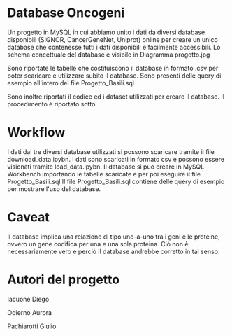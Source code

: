 # Database Oncogeni
Un progetto in MySQL in cui abbiamo unito i dati da diversi database disponibili (SIGNOR, CancerGeneNet, Uniprot) online per creare un unico database che contenesse tutti i dati disponibili e facilmente accessibili.
Lo schema concettuale del database è visibile in Diagramma progetto.jpg

Sono riportate le tabelle che costituiscono il database in formato .csv per poter scaricare e utilizzare subito il database. Sono presenti delle query di esempio all'intero del file Progetto_Basili.sql

Sono inoltre riportati il codice ed i dataset utilizzati per creare il database. Il procedimento è riportato sotto.

# Workflow
I dati dai tre diversi database utilizzati si possono scaricare tramite il file download_data.ipybn. 
I dati sono scaricati in formato csv e possono essere visionati tramite load_data.ipybn. 
Il database si può creare in MySQL Workbench importando le tabelle scaricate e per poi eseguire il file Progetto_Basili.sql
Il file Progetto_Basili.sql contiene delle query di esempio per mostrare l'uso del database. 


# Caveat
  Il database implica una relazione di tipo uno-a-uno tra i geni e le proteine, ovvero un gene codifica per una e una sola proteina. Ciò non è necessariamente vero e perciò il database andrebbe corretto in tal senso.


# Autori del progetto

  Iacuone Diego
  
  Odierno Aurora
  
  Pachiarotti Giulio
